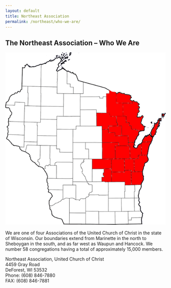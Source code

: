 ```yaml
---
layout: default
title: Northeast Association
permalink: /northeast/who-we-are/
---
```


## The Northeast Association &ndash; Who We Are

![Map of the NEA](/assets/images/neamap.png)

We are one of four Associations of the United Church of Christ in the state of Wisconsin. Our boundaries extend from Marinette in the north to Sheboygan in the south, and as far west as Waupun and Hancock. We number 58 congregations having a total of approximately 15,000 members.

Northeast Association, United Church of Christ  
4459 Gray Road  
DeForest, WI 53532  
Phone: (608) 846-7880  
FAX: (608) 846-7881  

